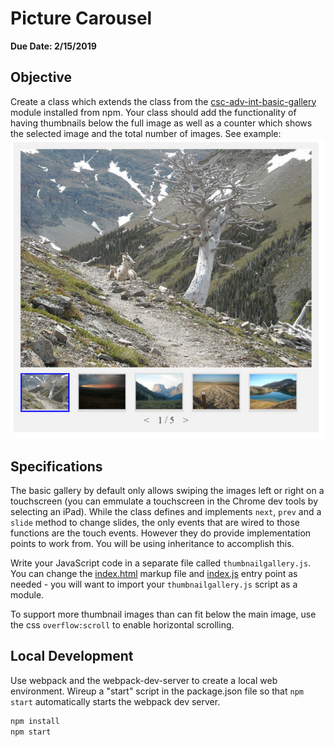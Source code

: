 # Picture Carousel
**Due Date: 2/15/2019**

## Objective ##
Create a class which extends the class from the
[csc-adv-int-basic-gallery](https://github.com/ChadKillingsworth/csc-515-basic-gallery) module installed from npm.
Your class should add the functionality of having thumbnails below the full image as well as a counter which shows the selected image and the total number of images.
See example:
![Thumbnail Gallery](example.jpg)

## Specifications ##
The basic gallery by default only allows swiping the images left or right on a touchscreen (you can emmulate a touchscreen in the Chrome dev tools by selecting an iPad).
While the class defines and implements `next`, `prev` and a `slide` method to change slides, the only events that are wired to those functions are the touch events.
However they do provide implementation points to work from. You will be using inheritance to accomplish this.

Write your JavaScript code in a separate file called `thumbnailgallery.js`. 
You can change the [index.html](src/index.html) markup file and [index.js](src/js/index.jx) entry point as needed - you will want to import your `thumbnailgallery.js` script as a module.

To support more thumbnail images than can fit below the main image, use the css `overflow:scroll` to enable horizontal scrolling.

## Local Development
Use webpack and the webpack-dev-server to create a local web environment.
Wireup a "start" script in the package.json file so that `npm start` automatically
starts the webpack dev server.

```js
npm install
npm start
```

